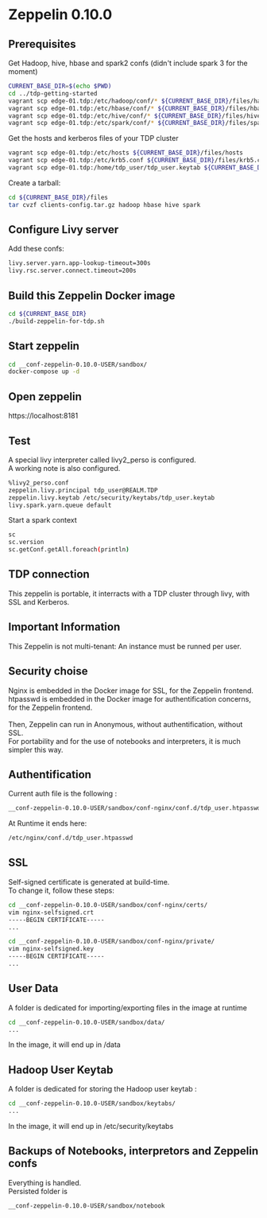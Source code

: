 # Zeppelin 0.10.0 #

## Prerequisites ##

Get Hadoop, hive, hbase and spark2 confs (didn't include spark 3 for the moment)
```bash
CURRENT_BASE_DIR=$(echo $PWD)
cd ../tdp-getting-started
vagrant scp edge-01.tdp:/etc/hadoop/conf/* ${CURRENT_BASE_DIR}/files/hadoop/
vagrant scp edge-01.tdp:/etc/hbase/conf/* ${CURRENT_BASE_DIR}/files/hbase/
vagrant scp edge-01.tdp:/etc/hive/conf/* ${CURRENT_BASE_DIR}/files/hive/
vagrant scp edge-01.tdp:/etc/spark/conf/* ${CURRENT_BASE_DIR}/files/spark/
```
Get the hosts and kerberos files of your TDP cluster
```bash
vagrant scp edge-01.tdp:/etc/hosts ${CURRENT_BASE_DIR}/files/hosts
vagrant scp edge-01.tdp:/etc/krb5.conf ${CURRENT_BASE_DIR}/files/krb5.conf
vagrant scp edge-01.tdp:/home/tdp_user/tdp_user.keytab ${CURRENT_BASE_DIR}/__conf-zeppelin-0.10.0-USER/sandbox/keytabs/tdp_user.keytab
```
Create a tarball:
```bash
cd ${CURRENT_BASE_DIR}/files
tar cvzf clients-config.tar.gz hadoop hbase hive spark
```

## Configure Livy server ##

Add these confs:

```bash
livy.server.yarn.app-lookup-timeout=300s
livy.rsc.server.connect.timeout=200s
```

## Build this Zeppelin Docker image ##

```bash
cd ${CURRENT_BASE_DIR}
./build-zeppelin-for-tdp.sh
```

## Start zeppelin ##

```bash
cd __conf-zeppelin-0.10.0-USER/sandbox/
docker-compose up -d
```

## Open zeppelin ##

https://localhost:8181

## Test ##

A special livy interpreter called livy2_perso is configured.\
A working note is also configured.

```bash
%livy2_perso.conf
zeppelin.livy.principal tdp_user@REALM.TDP
zeppelin.livy.keytab /etc/security/keytabs/tdp_user.keytab
livy.spark.yarn.queue default
```

Start a spark context
```bash
sc
sc.version
sc.getConf.getAll.foreach(println)
```

## TDP connection ##

This zeppelin is portable, it interracts with a TDP cluster through livy, with SSL and Kerberos.

## Important Information ##

This Zeppelin is not multi-tenant: An instance must be runned per user.

## Security choise ##

Nginx is embedded in the Docker image for SSL, for the Zeppelin frontend.\
htpasswd is embedded in the Docker image for authentification concerns, for the Zeppelin frontend.\
\
Then, Zeppelin can run in Anonymous, without authentification, without SSL.\
For portability and for the use of notebooks and interpreters, it is much simpler this way.

## Authentification ##

Current auth file is the following :
```bash
__conf-zeppelin-0.10.0-USER/sandbox/conf-nginx/conf.d/tdp_user.htpasswd
```
At Runtime it ends here:
```bash
/etc/nginx/conf.d/tdp_user.htpasswd
```

## SSL ##

Self-signed certificate is generated at build-time.\
To change it, follow these steps:

```bash
cd __conf-zeppelin-0.10.0-USER/sandbox/conf-nginx/certs/
vim nginx-selfsigned.crt 
-----BEGIN CERTIFICATE-----
...
```

```bash
cd __conf-zeppelin-0.10.0-USER/sandbox/conf-nginx/private/
vim nginx-selfsigned.key 
-----BEGIN CERTIFICATE-----
...
```

## User Data ##

A folder is dedicated for importing/exporting files in the image at runtime
```bash
cd __conf-zeppelin-0.10.0-USER/sandbox/data/
...
```
In the image, it will end up in /data

## Hadoop User Keytab ##

A folder is dedicated for storing the Hadoop user keytab :
```bash
cd __conf-zeppelin-0.10.0-USER/sandbox/keytabs/
...
```
In the image, it will end up in /etc/security/keytabs

## Backups of Notebooks, interpretors and Zeppelin confs ##

Everything is handled.\
Persisted folder is
```bash
__conf-zeppelin-0.10.0-USER/sandbox/notebook
```
